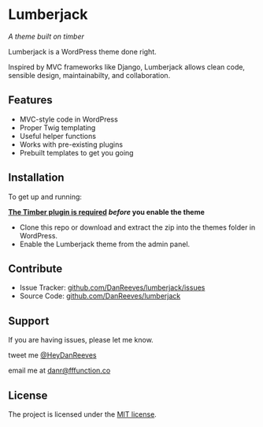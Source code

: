 Lumberjack
========
*A theme built on timber*

Lumberjack is a WordPress theme done right.

Inspired by MVC frameworks like Django, Lumberjack allows clean code, sensible design, maintainabilty, and collaboration.

Features
--------

- MVC-style code in WordPress
- Proper Twig templating
- Useful helper functions
- Works with pre-existing plugins
- Prebuilt templates to get you going

Installation
------------

To get up and running:

**[The Timber plugin is required](http://upstatement.com/timber/) *before* you enable the theme**

 - Clone this repo or download and extract the zip into the themes folder in WordPress.
 - Enable the Lumberjack theme from the admin panel.

Contribute
----------

- Issue Tracker: [github.com/DanReeves/lumberjack/issues](https://github.com/DanReeves/lumberjack/issues)
- Source Code: [github.com/DanReeves/lumberjack](https://github.com/DanReeves/lumberjack)

Support
-------

If you are having issues, please let me know.

tweet me [@HeyDanReeves](http://twitter.com/heydanreeves)

email me at [danr@fffunction.co](mailto:danr@fffunction.co)

License
-------

The project is licensed under the [MIT license](http://danreeves.mit-license.org/).
